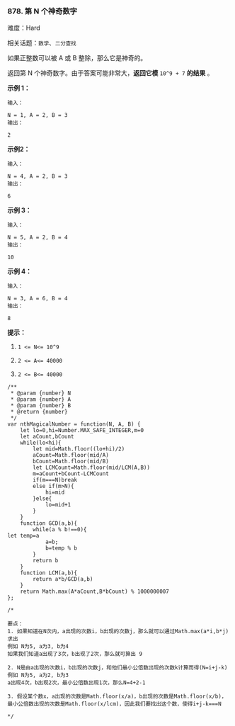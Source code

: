 ### 878. 第 N 个神奇数字

难度：Hard

相关话题：`数学`、`二分查找`

如果正整数可以被 A 或 B 整除，那么它是神奇的。



返回第 N 个神奇数字。由于答案可能非常大，**返回它模**  `10^9 + 7` **的结果** 。












**示例 1：** 





```
输入：

N = 1, A = 2, B = 3
输出：

2

```


**示例2：** 





```
输入：

N = 4, A = 2, B = 3
输出：

6

```


**示例 3：** 





```
输入：

N = 5, A = 2, B = 4
输出：

10

```


**示例 4：** 





```
输入：

N = 3, A = 6, B = 4
输出：

8

```






**提示：** 




1.  `1 <= N<= 10^9` 

2.  `2 <= A<= 40000` 

3.  `2 <= B<= 40000` 






```
/**
 * @param {number} N
 * @param {number} A
 * @param {number} B
 * @return {number}
 */
var nthMagicalNumber = function(N, A, B) {
    let lo=0,hi=Number.MAX_SAFE_INTEGER,m=0
    let aCount,bCount
    while(lo<hi){
        let mid=Math.floor((lo+hi)/2)
        aCount=Math.floor(mid/A)
        bCount=Math.floor(mid/B)
        let LCMCount=Math.floor(mid/LCM(A,B))
        m=aCount+bCount-LCMCount
        if(m===N)break
        else if(m>N){
            hi=mid
        }else{
            lo=mid+1
        }
    }
    function GCD(a,b){
        while(a % b!==0){
let temp=a
            a=b;
            b=temp % b
        }
        return b
    }
    function LCM(a,b){
        return a*b/GCD(a,b)
    }
    return Math.max(A*aCount,B*bCount) % 1000000007
};

/*

要点：
1. 如果知道在N次内，a出现的次数i，b出现的次数j，那么就可以通过Math.max(a*i,b*j)求出
例如 N为5, a为3, b为4
如果我们知道a出现了3次，b出现了2次，那么就可算出 9

2. N是由a出现的次数i，b出现的次数j，和他们最小公倍数出现的次数k计算而得(N=i+j-k)
例如 N为5, a为2, b为3
a出现4次，b出现2次，最小公倍数出现1次，那么N=4+2-1

3. 假设某个数x，a出现的次数是Math.floor(x/a)，b出现的次数是Math.floor(x/b)，最小公倍数出现的次数是Math.floor(x/lcm)，因此我们要找出这个数，使得i+j-k===N

*/



```


